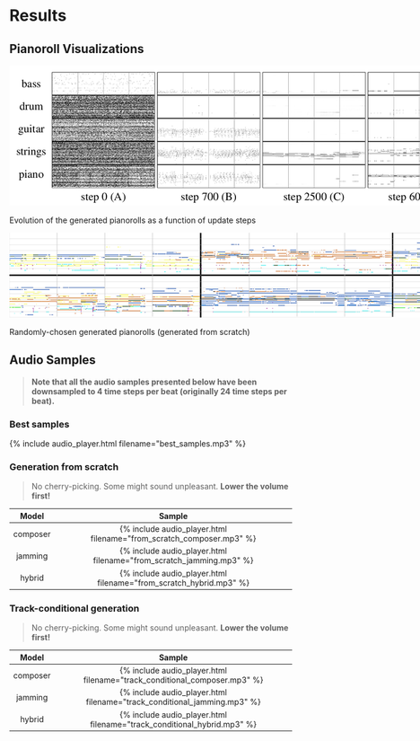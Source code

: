 # Results

## Pianoroll Visualizations

<img src="figs/evolution.png" alt="evolution" style="max-width:none;">
<p class="caption">Evolution of the generated pianorolls as a function of update steps</p>

<img src="figs/hybrid.png" alt="hybrid" style="max-width:none;">
<p class="caption">Randomly-chosen generated pianorolls (generated from scratch)</p>

## Audio Samples

> __Note that all the audio samples presented below have been downsampled to 4
time steps per beat (originally 24 time steps per beat).__

### Best samples

{% include audio_player.html filename="best_samples.mp3" %}

### Generation from scratch

> No cherry-picking. Some might sound unpleasant. __Lower the volume first!__

| Model    | Sample                                                               |
|:--------:|:--------------------------------------------------------------------:|
| composer | {% include audio_player.html filename="from_scratch_composer.mp3" %} |
| jamming  | {% include audio_player.html filename="from_scratch_jamming.mp3" %}  |
| hybrid   | {% include audio_player.html filename="from_scratch_hybrid.mp3" %}   |

### Track-conditional generation

> No cherry-picking. Some might sound unpleasant. __Lower the volume first!__

| Model    | Sample                                                                    |
|:--------:|:-------------------------------------------------------------------------:|
| composer | {% include audio_player.html filename="track_conditional_composer.mp3" %} |
| jamming  | {% include audio_player.html filename="track_conditional_jamming.mp3" %}  |
| hybrid   | {% include audio_player.html filename="track_conditional_hybrid.mp3" %}   |
